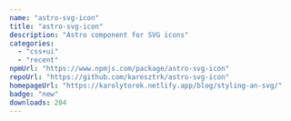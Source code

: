 ```yaml
---
name: "astro-svg-icon"
title: "astro-svg-icon"
description: "Astro component for SVG icons"
categories:
  - "css+ui"
  - "recent"
npmUrl: "https://www.npmjs.com/package/astro-svg-icon"
repoUrl: "https://github.com/karesztrk/astro-svg-icon"
homepageUrl: "https://karolytorok.netlify.app/blog/styling-an-svg/"
badge: "new"
downloads: 204
---
```

